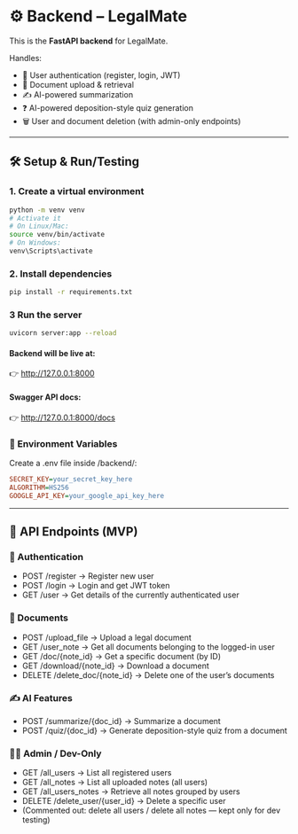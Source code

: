 # ⚙️ Backend – LegalMate

This is the **FastAPI backend** for LegalMate.  

Handles:
- 🔑 User authentication (register, login, JWT)
- 📂 Document upload & retrieval
- ✍️ AI-powered summarization
- ❓ AI-powered deposition-style quiz generation
- 🗑️ User and document deletion (with admin-only endpoints)

---

## 🛠️ Setup & Run/Testing

### 1. Create a virtual environment
```bash
python -m venv venv
# Activate it
# On Linux/Mac:
source venv/bin/activate
# On Windows:
venv\Scripts\activate
```
### 2. Install dependencies
```bash
pip install -r requirements.txt
```
### 3 Run the server
```bash
uvicorn server:app --reload
```
#### Backend will be live at:
👉 http://127.0.0.1:8000

#### Swagger API docs:
👉 http://127.0.0.1:8000/docs

### 🔑 Environment Variables

Create a .env file inside /backend/:
```ini
SECRET_KEY=your_secret_key_here
ALGORITHM=HS256
GOOGLE_API_KEY=your_google_api_key_here
```

---

## 📘 API Endpoints (MVP)
### 🔑 Authentication
- POST /register → Register new user
- POST /login → Login and get JWT token
- GET /user → Get details of the currently authenticated user

### 📂 Documents
- POST /upload_file → Upload a legal document
- GET /user_note → Get all documents belonging to the logged-in user
- GET /doc/{note_id} → Get a specific document (by ID)
- GET /download/{note_id} → Download a document
- DELETE /delete_doc/{note_id} → Delete one of the user’s documents

### ✍️ AI Features
- POST /summarize/{doc_id} → Summarize a document
- POST /quiz/{doc_id} → Generate deposition-style quiz from a document

### 👩‍💻 Admin / Dev-Only

- GET /all_users → List all registered users
- GET /all_notes → List all uploaded notes (all users)
- GET /all_users_notes → Retrieve all notes grouped by users
- DELETE /delete_user/{user_id} → Delete a specific user
- (Commented out: delete all users / delete all notes — kept only for dev testing)
